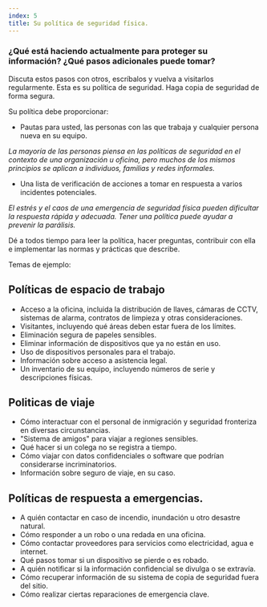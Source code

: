 ```yaml
---
index: 5
title: Su política de seguridad física.
---
```

### ¿Qué está haciendo actualmente para proteger su información? ¿Qué pasos adicionales puede tomar?

Discuta estos pasos con otros, escríbalos y vuelva a visitarlos regularmente. Esta es su política de seguridad. Haga copia de seguridad de forma segura.

Su política debe proporcionar:

* Pautas para usted, las personas con las que trabaja y cualquier persona nueva en su equipo.

*La mayoría de las personas piensa en las políticas de seguridad en el contexto de una organización u oficina, pero muchos de los mismos principios se aplican a individuos, familias y redes informales.*

* Una lista de verificación de acciones a tomar en respuesta a varios incidentes potenciales.

*El estrés y el caos de una emergencia de seguridad física pueden dificultar la respuesta rápida y adecuada. Tener una política puede ayudar a prevenir la parálisis.*

Dé a todos tiempo para leer la política, hacer preguntas, contribuir con ella e implementar las normas y prácticas que describe.

Temas de ejemplo:

## Políticas de espacio de trabajo

- Acceso a la oficina, incluida la distribución de llaves, cámaras de CCTV, sistemas de alarma, contratos de limpieza y otras consideraciones.
- Visitantes, incluyendo qué áreas deben estar fuera de los límites.
- Eliminación segura de papeles sensibles.
- Eliminar información de dispositivos que ya no están en uso.
- Uso de dispositivos personales para el trabajo.
- Información sobre acceso a asistencia legal.
- Un inventario de su equipo, incluyendo números de serie y descripciones físicas.

## Politicas de viaje

- Cómo interactuar con el personal de inmigración y seguridad fronteriza en diversas circunstancias.
- "Sistema de amigos" para viajar a regiones sensibles.
- Qué hacer si un colega no se registra a tiempo.
- Cómo viajar con datos confidenciales o software que podrían considerarse incriminatorios.
- Información sobre seguro de viaje, en su caso.

## Políticas de respuesta a emergencias.

- A quién contactar en caso de incendio, inundación u otro desastre natural.
- Cómo responder a un robo o una redada en una oficina.
- Cómo contactar proveedores para servicios como electricidad, agua e internet.
- Qué pasos tomar si un dispositivo se pierde o es robado.
- A quién notificar si la información confidencial se divulga o se extravía.
- Cómo recuperar información de su sistema de copia de seguridad fuera del sitio.
- Cómo realizar ciertas reparaciones de emergencia clave.